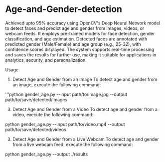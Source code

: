 # Age-and-Gender-detection

Achieved upto 95% accuracy using OpenCV's Deep Neural Network model to detect faces and predict age and gender from images, videos, or webcam feeds. It employs pre-trained models for face detection, gender classification, and age estimation. Detected faces are annotated with predicted gender (Male/Female) and age group (e.g., 25-32), with confidence scores displayed. The system supports real-time processing and saves the results for further use, making it suitable for applications in analytics, security, and personalization.

Usage
1. Detect Age and Gender from an Image
To detect age and gender from an image, execute the following command:

'''python gender_age.py --input path/to/image.jpg --output path/to/save/detected/images

3. Detect Age and Gender from a Video
To detect age and gender from a video, execute the following command:

python gender_age.py --input path/to/video.mp4 --output path/to/save/detected/videos

3. Detect Age and Gender from a Live Webcam
To detect age and gender from a live webcam feed, execute the following command:

python gender_age.py --output ./results


